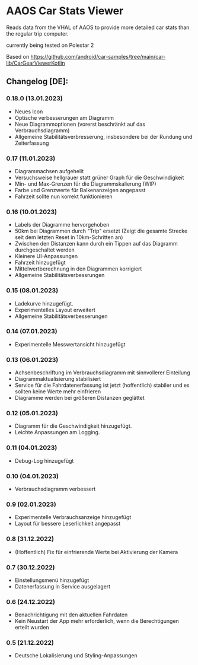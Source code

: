 AAOS Car Stats Viewer
===========================================
Reads data from the VHAL of AAOS to provide more detailed car stats than the regular trip computer.

currently being tested on Polestar 2

Based on https://github.com/android/car-samples/tree/main/car-lib/CarGearViewerKotlin

## Changelog [DE]:

### 0.18.0 (13.01.2023)
 - Neues Icon
 - Optische verbesserungen am Diagramm
 - Neue Diagrammoptionen (vorerst beschränkt auf das Verbrauchsdiagramm)
 - Allgemeine Stabilitätsverbresserung, insbesondere bei der Rundung und Zeiterfassung

### 0.17 (11.01.2023)
 - Diagrammachsen aufgehellt
 - Versuchsweise hellgrauer statt grüner Graph für die Geschwindigkeit
 - Min- und Max-Grenzen für die Diagrammskalierung (WIP)
 - Farbe und Grenzwerte für Balkenanzeigen angepasst
 - Fahrzeit sollte nun korrekt funktionieren

### 0.16 (10.01.2023)
 - Labels der Diagramme hervorgehoben
 - 50km bei Diagrammen durch "Trip" ersetzt (Zeigt die gesamte Strecke seit dem letzten Reset in 10km-Schritten an)
 - Zwischen den Distanzen kann durch ein Tippen auf das Diagramm durchgeschaltet werden
 - Kleinere UI-Anpassungen
 - Fahrzeit hinzugefügt
 - Mittelwertberechnung in den Diagrammen korrigiert
 - Allgemeine Stabilitätsverbessrungen

### 0.15 (08.01.2023)
- Ladekurve hinzugefügt.
- Experimentelles Layout erweitert
- Allgemeine Stabilitätsverbesserungen

### 0.14 (07.01.2023)
- Experimentelle Messwertansicht hinzugefügt

### 0.13 (06.01.2023)
- Achsenbeschriftung im Verbrauchsdiagramm mit sinnvollerer Einteilung
- Diagrammaktualisierung stabilisiert
- Service für die Fahrdatenerfassung ist jetzt (hoffentlich) stabiler und es sollten keine Werte mehr einfrieren
- Diagramme werden bei größeren Distanzen geglättet

### 0.12 (05.01.2023)
- Diagramm für die Geschwindigkeit hinzugefügt.
- Leichte Anpassungen am Logging.

### 0.11 (04.01.2023)
- Debug-Log hinzugefügt

### 0.10 (04.01.2023)
- Verbrauchsdiagramm verbessert

### 0.9 (02.01.2023)
- Experimentelle Verbrauchsanzeige hinzugefügt
- Layout für bessere Leserlichkeit angepasst

### 0.8 (31.12.2022)
- (Hoffentlich) Fix für einfrierende Werte bei Aktivierung der Kamera

### 0.7 (30.12.2022)
- Einstellungsmenü hinzugefügt
- Datenerfassung in Service ausgelagert

### 0.6 (24.12.2022)
- Benachrichtigung mit den aktuellen Fahrdaten
- Kein Neustart der App mehr erforderlich, wenn die Berechtigungen erteilt wurden

### 0.5 (21.12.2022)
- Deutsche Lokalisierung und Styling-Anpassungen
